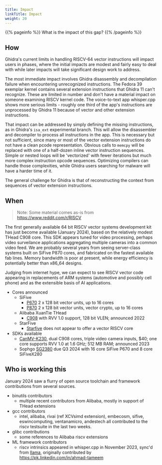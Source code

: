 ```yaml
---
title: Impact
linkTitle: Impact
weight: 20
---
```


{{% pageinfo %}}
What is the impact of this gap?
{{% /pageinfo %}}

## How

Ghidra's current limits in handling RISCV-64 vector instructions will impact users in phases, where the initial impacts are modest and fairly easy to deal
with while later impacts will take significant design work to address.

The most immediate impact involves Ghidra disassembly and decompilation failure when encountering unrecognized instructions.  The Fedora 39 exemplar kernel
contains several extension instructions that Ghidra 11 can't recognize.  These are limited in number and don't have a material impact on someone examining
RISCV kernel code.  The voice-to-text app whisper.cpp shows more serious limits - roughly one third of the app's instructions are unprocessed by Ghidra 11
because of vector and other extension instructions.

That impact can be addressed by simply defining the missing instructions, as in Ghidra's `isa_ext` experimental branch.  This will allow the disassembler and
decompiler to process all instructions in the app.  This is necessary but not sufficient, since many or most of the vector extension instructions do not have
a clean pcode representation.  Obvious calls to `memcpy` will be replaced with one of a half-dozen inline vector instruction sequences.  Simple or nested
loops will be 'vectorized' with fewer iterations but much more complex instruction opcode sequences.  Optimizing compilers can handle those complexities, while
Ghidra users searching for malware will have a harder time of it.

The general challenge for Ghidra is that of reconstructing the context from sequences of vector extension instructions.

## When

>Note: Some material comes as-is from https://www.reddit.com/r/RISCV

The first generally available 64 bit RISCV vector systems development kit has just become available (January 2024), based on the relatively modest
THead C908 core.  This SDK appears tuned for video processing, perhaps video surveilance applications aggregating multiple cameras into a common video feed.
We are probably several years from seeing server-class systems built on SiFive P870 cores, and fabricated on the fastest available fab lines.  Memory bandwidth
is poor at present, while energy efficiency is potentially better than x86_64 designs.

Judging from internet hype, we can expect to see RISCV vector code appearing in replacements of ARM systems (automotive and possibly cell phone) and as the extensible
basis of AI applications.  

* Cores announced
    * SiFive
        * [P670](https://www.sifive.com/cores/performance-p650-670) 2 x 128 bit vector units, up to 16 cores
        * [P870](https://www.sifive.com/cores/performance-p870-p870a) 2 x 128 bit vector units, vector crypto, up to 16 cores
    * Alibaba XuanTie THead
        * [C908](https://riscv.org/blog/2022/11/xuantie-c908-high-performance-risc-v-processor-catered-to-aiot-industry-chang-liu-alibaba-cloud/)
          with RVV 1.0 support, 128 bit VLEN; announced 2022
    * StarFive
        * [Starfive](https://www.starfivetech.com/en/site/riscv-core-ip) does not appear to offer a vector RISCV core
* SDKs available
    * [CanMV-K230](https://www.youyeetoo.com/products/canmv-k230-kendryte-k230-risc-v64-board?VariantsId=11596),
      dual C908 cores, triple video camera inputs, $40; one core supports RVV 1.0 at 1.6 GHz; 512 MB RAM; announced 2023
    * Sophgo [SG2380](https://forum.sophgo.com/t/about-the-sg2380-oasis-category/359) due Q3 2024 with 16 core SiFive P670
      and 8 core SiFiveX280

## Who is working this

January 2024 saw a flurry of open source toolchain and framework contributions from several sources.

* binutils contributors
    * multiple recent contributors from Alibaba, mostly in support of THead extensions
* gcc contributors
    * intel, alibaba, rivai (ref XCVsimd extension), embecosm, sifive, eswincomputing, ventanamicro, andestech all contributed to the riscv testsuite in the last two weeks.
* glibc contributions
    * some references to Alibaba riscv extensions
* ML framework contributors
    * riscv intrinsics appeared in whisper.cpp in November 2023, sync'd from [llama](https://github.com/ggerganov/llama.cpp/commit/79f34abddb72ac5ddbf118f3d87520b611a10a7d),
      originally contributed by https://pk.linkedin.com/in/ahmad-tameem

